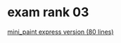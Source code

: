 # exam rank 03

[mini_paint express version (80 lines)](https://www.youtube.com/watch?v=xLuG0j3NYZc)
